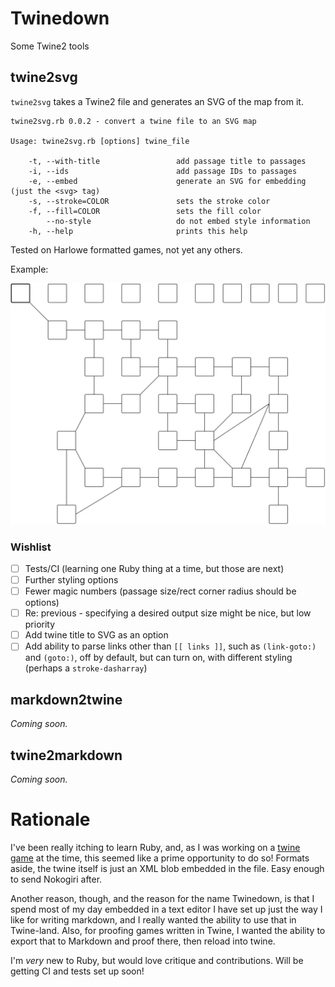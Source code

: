 # Twinedown

Some Twine2 tools

## twine2svg

`twine2svg` takes a Twine2 file and generates an SVG of the map from it.

```
twine2svg.rb 0.0.2 - convert a twine file to an SVG map

Usage: twine2svg.rb [options] twine_file

    -t, --with-title                 add passage title to passages
    -i, --ids                        add passage IDs to passages
    -e, --embed                      generate an SVG for embedding (just the <svg> tag)
    -s, --stroke=COLOR               sets the stroke color
    -f, --fill=COLOR                 sets the fill color
        --no-style                   do not embed style information
    -h, --help                       prints this help
```

Tested on Harlowe formatted games, not yet any others.

Example:

![Twine SVG](example.svg)

### Wishlist

* [ ] Tests/CI (learning one Ruby thing at a time, but those are next)
* [ ] Further styling options
* [ ] Fewer magic numbers (passage size/rect corner radius should be options)
* [ ] Re: previous - specifying a desired output size might be nice, but low priority
* [ ] Add twine title to SVG as an option
* [ ] Add ability to parse links other than `[[ links ]]`, such as `(link-goto:)` and `(goto:)`, off by default, but can turn on, with different styling (perhaps a `stroke-dasharray`)

## markdown2twine

*Coming soon.*

## twine2markdown

*Coming soon.*

# Rationale

I've been really itching to learn Ruby, and, as I was working on a [twine game](http://post-self.io/entry/gallery-exhibition) at the time, this seemed like a prime opportunity to do so! Formats aside, the twine itself is just an XML blob embedded in the file. Easy enough to send Nokogiri after.

Another reason, though, and the reason for the name Twinedown, is that I spend most of my day embedded in a text editor I have set up just the way I like for writing markdown, and I really wanted the ability to use that in Twine-land. Also, for proofing games written in Twine, I wanted the ability to export that to Markdown and proof there, then reload into twine.

I'm *very* new to Ruby, but would love critique and contributions. Will be getting CI and tests set up soon!
